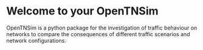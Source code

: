 # Welcome to your OpenTNSim

OpenTNSim is a python package for the investigation of traffic behaviour on networks to compare the consequences of different traffic scenarios and network configurations.
